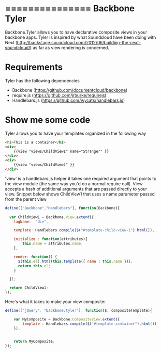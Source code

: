 ===============
Backbone Tyler
===============

Backbone.Tyler allows you to have declarative composite views in your backbone apps. Tyler is inspired by what Soundcloud have been doing with Next (http://backstage.soundcloud.com/2012/06/building-the-next-soundcloud/) as far as view rendering is concerned.


Requirements
============

Tyler has the following dependencies


* Backbone (https://github.com/documentcloud/backbone) 
* require.js (https://github.com/jrburke/requirejs)  
* Handlebars.js (https://github.com/wycats/handlebars.js)


Show me some code
============
Tyler allows you to have your templates organized in the following way 

```html
<h2>This is a container</h2>		
<div>
	{{view "views/ChildView1" name="Stranger" }}
</div>
<div>
	{{view "views/ChildView2" }}
</div>
```

'view' is a handlebars.js helper it takes one required argument that points to the view module (the same way you'd do a normal require call). View accepts a hash of additional arguments that are passed directly to your view. Snippet below shows ChildView1 that uses a name parameter passed from the parent view

```javascript
define(["Backbone","Handlebars"], function(Backbone){
  
  var ChildView1 = Backbone.View.extend({
    tagName:  "div",

    template: Handlebars.compile($("#template-child-view-1").html()),

	initialize : function(attributes){
		this.name = attributes.name;
	},

    render: function() {
      $(this.el).html(this.template({ name : this.name }));
      return this.el;
    }

  });

  return ChildView1;
}); 		
```

Here's what it takes to make your view composite:

```javascript
define(["jQuery", "backbone.tyler"], function($, compositeTemplate){

	var MyComposite = Backbone.CompositeView.extend({
		template : Handlebars.compile($("#template-container").html())
	});
			

	return MyComposite;
});
```